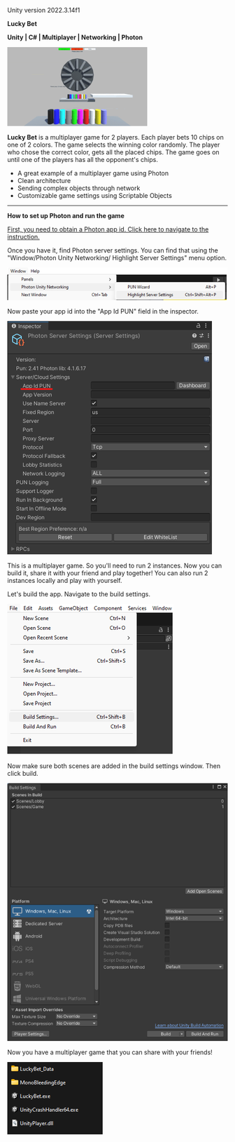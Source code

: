 Unity version 2022.3.14f1

**Lucky Bet**

**Unity | C# | Multiplayer | Networking | Photon**

![lucky-bet](Documentation/Lucky%20Bet.gif)

**Lucky Bet** is a multiplayer game for 2 players. Each player bets 10 chips on one of 2 colors. The game selects the winning color randomly. The player who chose the correct color, gets all the placed chips. The game goes on until one of the players has all the opponent's chips.

- A great example of a multiplayer game using Photon
- Clean architecture
- Sending complex objects through network
- Customizable game settings using Scriptable Objects

***

**How to set up Photon and run the game**

[First, you need to obtain a Photon app id. Click here to navigate to the instruction.](https://doc.photonengine.com/chat/current/getting-started/obtain-your-app-id) 

Once you have it, find Photon server settings. You can find that using the "Window/Photon Unity Networking/ Highlight Server Settings" menu option.

![locate-photon-server-settings](Documentation/locate-photon-server-settings.png)

Now paste your app id into the "App Id PUN" field in the inspector.

![paste-app-id](Documentation/paste-app-id.png)

This is a multiplayer game. So you'll need to run 2 instances. Now you can build it, share it with your friend and play together! You can also run 2 instances locally and play with yourself.

Let's build the app. Navigate to the build settings.

![navigate-build-settings](Documentation/navigate-build.png)

Now make sure both scenes are added in the build settings window. Then click build.

![build-settings](Documentation/build-settings.png)

Now you have a multiplayer game that you can share with your friends!

![files](Documentation/files.png)